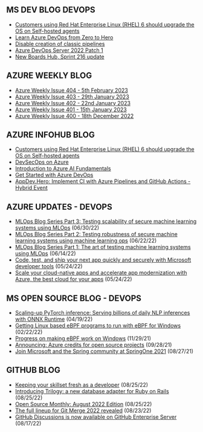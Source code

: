 ## MS DEV BLOG DEVOPS 

<!-- DEVBLOGDEVOPS:START -->
- [Customers using Red Hat Enterprise Linux (RHEL) 6 should upgrade the OS on Self-hosted agents](https://devblogs.microsoft.com/devops/customers-using-red-hat-enterprise-linux-rhel-6-should-upgrade-the-os-on-self-hosted-agents/)
- [Learn Azure DevOps from Zero to Hero](https://devblogs.microsoft.com/devops/learn-azure-devops-from-zero-to-hero/)
- [Disable creation of classic pipelines](https://devblogs.microsoft.com/devops/disable-creation-of-classic-pipelines/)
- [Azure DevOps Server 2022 Patch 1](https://devblogs.microsoft.com/devops/azure-devops-server-2022-patch-1/)
- [New Boards Hub, Sprint 216 update](https://devblogs.microsoft.com/devops/new-boards-hub-sprint-216-update/)
<!-- DEVBLOGDEVOPS:END -->


## AZURE WEEKLY BLOG

<!-- AZUREWEEKLY:START -->
- [Azure Weekly Issue 404 - 5th February 2023](https://azureweekly.info/issue-404.html)
- [Azure Weekly Issue 403 - 29th January 2023](https://azureweekly.info/issue-403.html)
- [Azure Weekly Issue 402 - 22nd January 2023](https://azureweekly.info/issue-402.html)
- [Azure Weekly Issue 401 - 15th January 2023](https://azureweekly.info/issue-401.html)
- [Azure Weekly Issue 400 - 18th December 2022](https://azureweekly.info/issue-400.html)
<!-- AZUREWEEKLY:END -->

## AZURE INFOHUB BLOG 

<!-- AZUREINFOHUB:START -->
- [Customers using Red Hat Enterprise Linux &lpar;RHEL&rpar; 6 should upgrade the OS on Self-hosted agents](https://devblogs.microsoft.com/devops/customers-using-red-hat-enterprise-linux-rhel-6-should-upgrade-the-os-on-self-hosted-agents/)
- [DevSecOps on Azure](https://www.youtube.com/watch?v=qI8MRbNGKlM)
- [Introduction to Azure AI Fundamentals](https://www.youtube.com/watch?v=WNdwkm_q5nk)
- [Get Started with Azure DevOps](https://www.youtube.com/watch?v=elwl6Jqno8g)
- [AppDev.Hero: Implement CI with Azure Pipelines and GitHub Actions - Hybrid Event](https://www.youtube.com/watch?v=WfDyOAr1LXk)
<!-- AZUREINFOHUB:END -->


## AZURE UPDATES - DEVOPS 

<!-- AZUREUPDATES:START -->

 - [MLOps Blog Series Part 3: Testing scalability of secure machine learning systems using MLOps](https://azure.microsoft.com/blog/mlops-blog-series-part-3-testing-scalability-of-secure-machine-learning-systems-using-mlops/) (06/30/22)
 - [MLOps Blog Series Part 2: Testing robustness of secure machine learning systems using machine learning ops](https://azure.microsoft.com/blog/mlops-blog-series-part-2-testing-robustness-of-secure-machine-learning-systems-using-machine-learning-ops/) (06/22/22)
 - [MLOps Blog Series Part 1: The art of testing machine learning systems using MLOps](https://azure.microsoft.com/blog/mlops-blog-series-part-1-the-art-of-testing-machine-learning-systems-using-mlops/) (06/14/22)
 - [Code, test, and ship your next app quickly and securely with Microsoft developer tools](https://azure.microsoft.com/blog/code-test-and-ship-your-next-app-quickly-and-securely-with-microsoft-developer-tools/) (05/24/22)
 - [Scale your cloud-native apps and accelerate app modernization with Azure, the best cloud for your apps](https://azure.microsoft.com/blog/scale-your-cloudnative-apps-and-accelerate-app-modernization-with-azure-the-best-cloud-for-your-apps/) (05/24/22)
<!-- AZUREUPDATES:END -->


## MS OPEN SOURCE BLOG - DEVOPS 

<!-- MSOPENSOURCEBLOG:START -->

 - [Scaling-up PyTorch inference: Serving billions of daily NLP inferences with ONNX Runtime](https://cloudblogs.microsoft.com/opensource/2022/04/19/scaling-up-pytorch-inference-serving-billions-of-daily-nlp-inferences-with-onnx-runtime/) (04/19/22)
 - [Getting Linux based eBPF programs to run with eBPF for Windows](https://cloudblogs.microsoft.com/opensource/2022/02/22/getting-linux-based-ebpf-programs-to-run-with-ebpf-for-windows/) (02/22/22)
 - [Progress on making eBPF work on Windows](https://cloudblogs.microsoft.com/opensource/2021/11/29/progress-on-making-ebpf-work-on-windows/) (11/29/21)
 - [Announcing: Azure credits for open source projects](https://cloudblogs.microsoft.com/opensource/2021/09/28/announcing-azure-credits-for-open-source-projects/) (09/28/21)
 - [Join Microsoft and the Spring community at SpringOne 2021](https://cloudblogs.microsoft.com/opensource/2021/08/27/join-microsoft-and-the-spring-community-at-springone-2021/) (08/27/21)
<!-- MSOPENSOURCEBLOG:END -->


## GITHUB BLOG


<!-- GITHUB:START -->

 - [Keeping your skillset fresh as a developer](https://github.blog/2022-08-25-keeping-your-skillset-fresh-as-a-developer/) (08/25/22)
 - [Introducing Trilogy: a new database adapter for Ruby on Rails](https://github.blog/2022-08-25-introducing-trilogy-a-new-database-adapter-for-ruby-on-rails/) (08/25/22)
 - [Open Source Monthly: August 2022 Edition](https://github.blog/2022-08-25-open-source-monthly-august-2022-edition/) (08/25/22)
 - [The full lineup for Git Merge 2022 revealed](https://github.blog/2022-08-23-the-full-lineup-for-git-merge-2022-revealed/) (08/23/22)
 - [GitHub Discussions is now available on GitHub Enterprise Server](https://github.blog/2022-08-17-github-discussions-is-now-available-on-github-enterprise-server/) (08/17/22)
<!-- GITHUB:END -->
